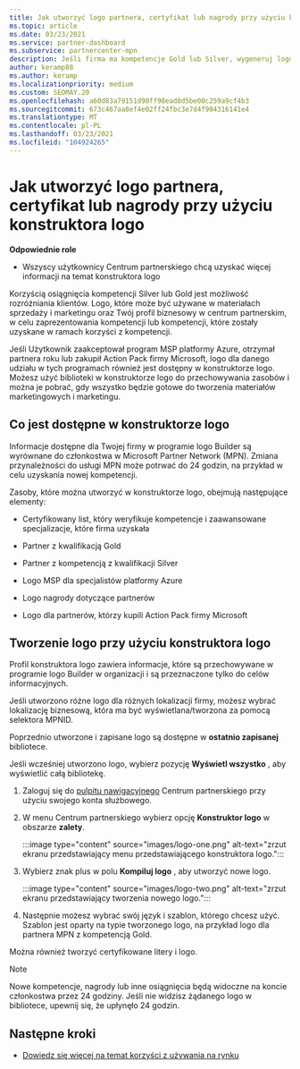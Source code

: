 ```yaml
---
title: Jak utworzyć logo partnera, certyfikat lub nagrody przy użyciu konstruktora logo
ms.topic: article
ms.date: 03/23/2021
ms.service: partner-dashboard
ms.subservice: partnercenter-mpn
description: Jeśli firma ma kompetencje Gold lub Silver, wygeneruj logo dostosowane do swojej firmy lub zażądaj dostosowanej poświadczonej listy weryfikacji przy użyciu narzędzia Konstruktor logo w centrum partnerskim.
author: keramp88
ms.author: keramp
ms.localizationpriority: medium
ms.custom: SEOMAY.20
ms.openlocfilehash: a60d83a79151d90ff98ead8d5be00c259a9cf4b3
ms.sourcegitcommit: 673c467aa8ef4e02ff24fbc3e7d4f904316141e4
ms.translationtype: MT
ms.contentlocale: pl-PL
ms.lasthandoff: 03/23/2021
ms.locfileid: "104924265"
---
```

# <a name="how-to-create-a-partner-logo-certified-letter-or-award-using-logo-builder"></a>Jak utworzyć logo partnera, certyfikat lub nagrody przy użyciu konstruktora logo

**Odpowiednie role**

- Wszyscy użytkownicy Centrum partnerskiego chcą uzyskać więcej informacji na temat konstruktora logo

Korzyścią osiągnięcia kompetencji Silver lub Gold jest możliwość rozróżniania klientów. Logo, które może być używane w materiałach sprzedaży i marketingu oraz Twój profil biznesowy w centrum partnerskim, w celu zaprezentowania kompetencji lub kompetencji, które zostały uzyskane w ramach korzyści z kompetencji. 

Jeśli Użytkownik zaakceptował program MSP platformy Azure, otrzymał partnera roku lub zakupił Action Pack firmy Microsoft, logo dla danego udziału w tych programach również jest dostępny w konstruktorze logo. Możesz użyć biblioteki w konstruktorze logo do przechowywania zasobów i można je pobrać, gdy wszystko będzie gotowe do tworzenia materiałów marketingowych i marketingu. 

## <a name="what-is-available-in-logo-builder"></a>Co jest dostępne w konstruktorze logo

Informacje dostępne dla Twojej firmy w programie logo Builder są wyrównane do członkostwa w Microsoft Partner Network (MPN). Zmiana przynależności do usługi MPN może potrwać do 24 godzin, na przykład w celu uzyskania nowej kompetencji.  

Zasoby, które można utworzyć w konstruktorze logo, obejmują następujące elementy:

- Certyfikowany list, który weryfikuje kompetencje i zaawansowane specjalizacje, które firma uzyskała

- Partner z kwalifikacją Gold

- Partner z kompetencją z kwalifikacji Silver

- Logo MSP dla specjalistów platformy Azure

- Logo nagrody dotyczące partnerów

- Logo dla partnerów, którzy kupili Action Pack firmy Microsoft

## <a name="create-a-logo-using-logo-builder"></a>Tworzenie logo przy użyciu konstruktora logo

Profil konstruktora logo zawiera informacje, które są przechowywane w programie logo Builder w organizacji i są przeznaczone tylko do celów informacyjnych.

Jeśli utworzono różne logo dla różnych lokalizacji firmy, możesz wybrać lokalizację biznesową, która ma być wyświetlana/tworzona za pomocą selektora MPNID.

Poprzednio utworzone i zapisane logo są dostępne w **ostatnio zapisanej** bibliotece.

Jeśli wcześniej utworzono logo, wybierz pozycję **Wyświetl wszystko** , aby wyświetlić całą bibliotekę.

1. Zaloguj się do [pulpitu nawigacyjnego](https://partner.microsoft.com/dashboard) Centrum partnerskiego przy użyciu swojego konta służbowego.

1. W menu Centrum partnerskiego wybierz opcję **Konstruktor logo** w obszarze **zalety**.
 
   :::image type="content" source="images/logo-one.png" alt-text="zrzut ekranu przedstawiający menu przedstawiającego konstruktora logo.":::

3. Wybierz znak plus w polu **Kompiluj logo** , aby utworzyć nowe logo.

   :::image type="content" source="images/logo-two.png" alt-text="zrzut ekranu przedstawiający tworzenia nowego logo.":::

4. Następnie możesz wybrać swój język i szablon, którego chcesz użyć. Szablon jest oparty na typie tworzonego logo, na przykład logo dla partnera MPN z kompetencją Gold.

Można również tworzyć certyfikowane litery i logo.

>[!NOTE]
>Nowe kompetencje, nagrody lub inne osiągnięcia będą widoczne na koncie członkostwa przez 24 godziny. Jeśli nie widzisz żądanego logo w bibliotece, upewnij się, że upłynęło 24 godzin.

## <a name="next-steps"></a>Następne kroki

- [Dowiedz się więcej na temat korzyści z używania na rynku](mpn-learn-about-go-to-market-benefits.md)
